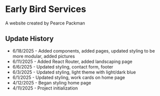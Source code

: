 # Early Bird Services
A website created by Pearce Packman

## Update History
- 6/18/2025 - Added components, added pages, updated styling to be more modular, added pictures
- 6/11/2025 - Added React Router, added landscaping page
- 6/6/2025 - Updated styling, contact form, footer
- 6/3/2025 - Updated styling, light theme with light/dark blue
- 6/1/2025 - Updated styling, work cards on home page
- 4/12/2025 - Began styling home page
- 4/11/2025 - Project initialization